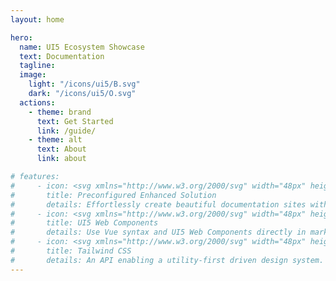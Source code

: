 ```yaml
---
layout: home

hero:
  name: UI5 Ecosystem Showcase
  text: Documentation
  tagline: 
  image:
    light: "/icons/ui5/B.svg"
    dark: "/icons/ui5/O.svg"
  actions:
    - theme: brand
      text: Get Started
      link: /guide/    
    - theme: alt
      text: About
      link: about

# features:
#     - icon: <svg xmlns="http://www.w3.org/2000/svg" width="48px" height="48px" viewBox="0 0 208 128"><rect width="198" height="118" x="5" y="5" ry="10" stroke="#FFF" stroke-width="10" fill="#FFF"/><path d="M30 98V30h20l20 25 20-25h20v68H90V59L70 84 50 59v39zm125 0l-30-33h20V30h20v35h20z"/></svg>
#       title: Preconfigured Enhanced Solution
#       details: Effortlessly create beautiful documentation sites with just markdown.
#     - icon: <svg xmlns="http://www.w3.org/2000/svg" width="48px" height="48px" viewBox="0 0 500 500"><clipPath id="a"><path d="m244.45-.49s-.06 20.81 54.34 53.86c105.62 64.16 105.26 123 105.26 135.34 0 52.44-54.58 86.34-79.9 58.9 0 0 24.85-18.44 24.85-46.8 0 0-18.22 12-27.75 14.08 0 0 12.42-21.95 6.63-60.46 0 0-9.94 19.46-41.83 35.2 0 0 12.42-27.75.83-54.25 0 0 2.48 33.13-72.9 68.33s-52.18 70.41-52.18 70.41 15-16 40.54-4.75c34.51 15.16 20.56 76-34.94 76-54 0-89.49-58.75-89.49-104.64 0-19 2.06-53.87 36.33-92.26 27.26-30.53 60.88-46.64 68.09-80.4-37.33 34.6-104.72 57.2-144.77 116.44-36 53.21-24.3 123.59-17.83 145.25 29.38 98.18 120.41 169.75 228.15 169.75 131.51 0 239.48-105.23 239.48-236.74 0-199.08-189.26-220.2-242.91-263.26zm-31.86 243.71c-4 .93-7.85-.75-14.25-2.69-6-1.83-8.11-1.48-8.11-1.48a101.62 101.62 0 0 1 12.67-7.26c6.36-2.93 11.8-3.08 14.32 2.74 1.66 3.83-1.35 7.92-4.63 8.69z"/></clipPath><linearGradient id="b" gradientUnits="userSpaceOnUse" x1="367.98" x2="134.4" y1="467.61" y2="63.04"><stop offset="0" stop-color="#ff5a37"/><stop offset="1" stop-color="#ff961e"/></linearGradient><clipPath id="c"><path d="m244.45 0s-.06 20.81 54.34 53.86c105.62 64.14 105.26 122.99 105.26 135.34 0 52.44-54.58 86.34-79.9 58.9 0 0 24.85-18.44 24.85-46.8 0 0-18.22 12-27.75 14.08 0 0 12.42-21.95 6.63-60.46 0 0-9.94 19.46-41.83 35.2 0 0 12.42-27.75.83-54.25 0 0 2.48 33.13-72.9 68.33s-52.18 70.41-52.18 70.41 15-16 40.54-4.75c34.51 15.16 20.56 76-34.94 76-54 0-89.49-58.76-89.49-104.65 0-19 2.06-53.87 36.33-92.26 27.26-30.53 60.88-46.64 68.09-80.4-37.33 34.61-104.72 57.21-144.77 116.45-36 53.21-24.3 123.6-17.83 145.25 29.38 98.19 120.41 169.75 228.15 169.75 131.51 0 239.48-105.23 239.48-236.74 0-199.08-189.26-220.2-242.91-263.26zm-31.86 243.71c-4 .93-7.85-.75-14.25-2.69-6-1.82-8.11-1.48-8.11-1.48a101.62 101.62 0 0 1 12.67-7.26c6.36-2.93 11.8-3.08 14.32 2.74 1.66 3.83-1.35 7.92-4.63 8.69z"/></clipPath><linearGradient id="d" gradientUnits="userSpaceOnUse" x1="367.98" x2="134.4" y1="468.1" y2="63.53"><stop offset="0" stop-color="#fc4229"/><stop offset="1" stop-color="#ff7014"/></linearGradient><g clip-path="url(#a)"><path d="m244.45-.49s-.06 20.81 54.34 53.86c105.62 64.16 105.26 123 105.26 135.34 0 52.44-54.58 86.34-79.9 58.9 0 0 24.85-18.44 24.85-46.8 0 0-18.22 12-27.75 14.08 0 0 12.42-21.95 6.63-60.46 0 0-9.94 19.46-41.83 35.2 0 0 12.42-27.75.83-54.25 0 0 2.48 33.13-72.9 68.33s-52.18 70.41-52.18 70.41 15-16 40.54-4.75c34.51 15.16 20.56 76-34.94 76-54 0-89.49-58.75-89.49-104.64 0-19 2.06-53.87 36.33-92.26 27.26-30.53 60.88-46.64 68.09-80.4-37.33 34.6-104.72 57.2-144.77 116.44-36 53.21-24.3 123.59-17.83 145.25 29.38 98.18 120.41 169.75 228.15 169.75 131.51 0 239.48-105.23 239.48-236.74 0-199.08-189.26-220.2-242.91-263.26z" fill="#ff5a37"/><g fill="#ff961e"><path d="m292.05 311.36s5.95 94.58-106.05 108.53c-73.18 9.11-130.76-37.51-155.74-96.89-17.39-41.34-19-88.87 1-128.08 0 0-72.65 69.25-69.31 172.89 3.43 107.62 88.58 249.05 408.05 208.12 106.21-13.61 145.17-162.43 146.74-250.8 2-109.87-49.45-161.95-49.45-161.95s26.83 77.63-35 139.47c-34.47 34.46-93.1 46.35-140.24 8.71z" opacity=".4"/><path d="m464.51 366.23s-106.82 32.6-172.46-54.87c0 0 28.71 111.32-93.66 183.62 0 0 42.4 125.71 182.45 63.3 44.94-20.02 78.8-116.8 83.67-192.05z" opacity=".6"/><path d="m278.54 526.61s66.83-85.2 13.51-215.25c0 0 47.88 97.82 133.7 132.39 0 0-51.32 85.92-147.21 82.86z" opacity=".8"/><path d="m230.78 248.2c41.93-21.61 55.37-58.64 55.37-58.64s12.42-27.76.82-54.29c0 0 2.48 33.16-73 68.39s-52.22 70.46-52.22 70.46c3.95-3.53 7.71-5.9 15.16-7.9 12.46-3.34 31.99-6.74 53.87-18.02z" opacity=".6"/><path d="m232.94 263.55c32.4 0 69.89-15.06 88.44-48.7 2.9-5.25 5.48-13.78 6.77-21.81 2-12.8 2.25-22.32-.11-39.61 0 0-6.14 17.21-41.89 36.13-13 6.87-29.61 13.74-51.61 20.42-85.24 25.87-72.74 64.14-72.74 64.14 13.43-8.89 13.51-10.57 71.14-10.57z" opacity=".4"/><path d="m232.94 263.55c29.79 0 70.29 1.67 91.33-16 12.9-10.81 24.68-25.1 24.9-46.88 0 0-17.65 11.64-27.79 14.15-14 3.46-39.29 8.78-62.39 7.46-78.41-4.45-97.19 51.8-97.19 51.8 10.81-9.96 23.97-10.53 71.14-10.53z" opacity=".2"/></g><path d="m244.45-.49s-.06 20.81 54.34 53.86c105.62 64.16 105.26 123 105.26 135.34 0 52.44-54.58 86.34-79.9 58.9 0 0 24.85-18.44 24.85-46.8 0 0-18.22 12-27.75 14.08 0 0 12.42-21.95 6.63-60.46 0 0-9.94 19.46-41.83 35.2 0 0 12.42-27.75.83-54.25 0 0 2.48 33.13-72.9 68.33s-52.18 70.41-52.18 70.41 15-16 40.54-4.75c34.51 15.16 20.56 76-34.94 76-54 0-89.49-58.75-89.49-104.64 0-19 2.06-53.87 36.33-92.26 27.26-30.53 60.88-46.64 68.09-80.4-37.33 34.6-104.72 57.2-144.77 116.44-36 53.21-24.3 123.59-17.83 145.25 29.38 98.18 120.41 169.75 228.15 169.75 131.51 0 239.48-105.23 239.48-236.74 0-199.08-189.26-220.2-242.91-263.26z" fill="url(#b)"/></g><g clip-path="url(#c)"><path d="m244.45 0s-.06 20.81 54.34 53.86c105.62 64.14 105.26 122.99 105.26 135.34 0 52.44-54.58 86.34-79.9 58.9 0 0 24.85-18.44 24.85-46.8 0 0-18.22 12-27.75 14.08 0 0 12.42-21.95 6.63-60.46 0 0-9.94 19.46-41.83 35.2 0 0 12.42-27.75.83-54.25 0 0 2.48 33.13-72.9 68.33s-52.18 70.41-52.18 70.41 15-16 40.54-4.75c34.51 15.16 20.56 76-34.94 76-54 0-89.49-58.76-89.49-104.65 0-19 2.06-53.87 36.33-92.26 27.26-30.53 60.88-46.64 68.09-80.4-37.33 34.61-104.72 57.21-144.77 116.45-36 53.21-24.3 123.6-17.83 145.25 29.38 98.19 120.41 169.75 228.15 169.75 131.51 0 239.48-105.23 239.48-236.74 0-199.08-189.26-220.2-242.91-263.26z" fill="url(#d)"/><g fill="#ff961e"><path d="m230.78 248.69c41.93-21.61 55.37-58.64 55.37-58.64s12.42-27.76.82-54.29c0 0 2.48 33.16-73 68.39s-52.22 70.46-52.22 70.46c3.95-3.52 7.71-5.9 15.16-7.9 12.46-3.34 31.99-6.71 53.87-18.02z" opacity=".6"/><path d="m232.94 264c32.4 0 69.89-15.06 88.44-48.7 2.9-5.25 5.48-13.78 6.77-21.81 2-12.8 2.25-22.32-.11-39.61 0 0-6.14 17.21-41.89 36.13-13 6.87-29.61 13.74-51.61 20.42-85.24 25.87-72.74 64.14-72.74 64.14 13.43-8.85 13.51-10.57 71.14-10.57z" opacity=".4"/><path d="m232.94 264c29.79 0 70.29 1.68 91.33-16 12.9-10.81 24.68-25.1 24.9-46.88 0 0-17.65 11.65-27.79 14.15-14 3.46-39.29 8.78-62.39 7.47-78.41-4.45-97.19 51.79-97.19 51.79 10.81-9.92 23.97-10.53 71.14-10.53z" opacity=".2"/><path d="m230.78 248.69c41.93-21.61 55.37-58.64 55.37-58.64-13 6.87-29.61 13.74-51.61 20.42-85.24 25.87-72.74 64.14-72.74 64.14 3.95-3.52 7.71-5.9 15.16-7.9 12.41-3.34 31.94-6.71 53.82-18.02z" opacity=".4"/><path d="m177 266.71c12.41-3.34 31.94-6.74 53.82-18a122.3 122.3 0 0 0 33.78-25.71c-1.88 0-3.75-.07-5.61-.17-78.41-4.45-97.19 51.79-97.19 51.79a30.39 30.39 0 0 1 12-7c1.01-.29 2.03-.62 3.2-.91z"/><path d="m487.36 263.26c0-39.7-7.54-72.31-20-99.45 1.19 3.59 25.3 79-35.06 139.33-34.46 34.46-93.09 46.39-140.23 8.71 0 0 6 94.58-106.06 108.53-73.17 9.11-130.75-37.51-155.73-96.89-17.38-41.3-19-88.77.9-128-28.11 51.63-17.5 114.51-11.45 134.76 29.38 98.19 120.41 169.75 228.15 169.75 131.51 0 239.48-105.23 239.48-236.74z" opacity=".4"/><path d="m463.18 367.1c-12.42 3.36-109.76 26.52-171.13-55.25 0 0 28.58 110.85-92.9 183.15a238.53 238.53 0 0 0 48.73 5c94.17 0 176.27-54 215.3-132.9z" opacity=".6"/><path d="m410.33 437.18c-76.11-39.18-118.28-125.33-118.28-125.33 33.92 82.73 19.22 147.29 4 183.34a240.24 240.24 0 0 0 114.28-58.01z"/></g></g></svg>
#       title: UI5 Web Components
#       details: Use Vue syntax and UI5 Web Components directly in markdown.
#     - icon: <svg xmlns="http://www.w3.org/2000/svg" width="48px" height="48px" viewBox="0 0 1000 1000"><path d="M489.5 226.499C328 231.632 280 346.999 269 409.499C283.333 386.332 328.5 335.5 395 335.5C472.5 335.5 531.5 422 567.5 449C611.237 481.803 699.123 525.115 814.5 490C906.5 462 949.167 364.332 958.5 317.999C914 378.499 846.5 414.838 763 371.999C705.5 342.499 662.5 221 489.5 226.499Z" fill="#07B6D5"/><path d="M261 500.999C99.5 506.132 51.5 621.499 40.5 683.999C54.8333 660.832 100 610 166.5 610C244 610 303 696.5 339 723.5C382.737 756.303 470.623 799.615 586 764.5C678 736.5 720.667 638.832 730 592.499C685.5 652.999 618 689.338 534.5 646.499C477 616.999 434 495.5 261 500.999Z" fill="#07B6D5"/></svg>
#       title: Tailwind CSS
#       details: An API enabling a utility-first driven design system.
---
```

<style> :root { --vp-home-hero-image-background-image: linear-gradient(-45deg, #53b8de 50%, #1873b4 50%); --vp-home-hero-image-filter: blur(40px); } .dark { --vp-home-hero-image-background-image: linear-gradient(-45deg, #ffa42c 50%, #ff5a37 50%); } @media (min-width: 640px) { :root { --vp-home-hero-image-filter: blur(56px); } } @media (min-width: 960px) { :root { --vp-home-hero-image-filter: blur(72px); } } .VPFeature .icon { background-color: transparent; }</style>